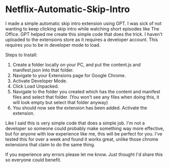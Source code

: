 # Netflix-Automatic-Skip-Intro
I made a simple automatic skip intro extension using GPT. I was sick of not wanting to keep clicking skip intro while watching short episodes like The Office. GPT helped me create this simple code that does the trick. I haven't uploaded to the extensions store as it requires a developer account. This requires you to be in developer mode to load. 

Steps to Install:
1. Create a folder locally on your PC, and put the content.js and manifest.json into that folder. 
2. Navigate to your Extensions page for Google Chrome. 
3. Activate Developer Mode.
4. Click Load Unpacked. 
5. Navigate to the folder you created which has the content and manifest files and select that folder. (You won't see any files when doing this, it will look empty but select that folder anyway)
6. You should now see the extension has been added. Activate the extension. 

Like I said this is very simple code that does a simple job. I'm not a developer so someone could probably make something way more effective, but for anyone with low experience like me, this will be perfect for you. I've tested this for over a week and found it works great, unlike those chrome extensions that claim to do the same thing. 

If you experience any errors please let me know. Just thought I'd share this so everyone could benefit.
